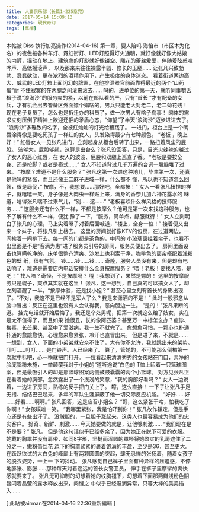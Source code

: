 ```yaml
---
title: 人妻俱乐部（长篇1-225章完）
date: 2017-05-14 15:09:13
categories: 現代奇幻
tags: [草榴]
---
```

本帖被 Diss 執行加亮操作(2014-04-16)
第一章，要人陪吗
海怡市（市区本为化名）的夜色被各种车灯、霓虹街灯、LED灯照得灯火通明，就好像就好像大姑娘
的内裤，摇动在地上、建筑商的灯影就好像镂空、雕花的蕾丝爰爱，伴随着眩惑喧哗声、高低摇滚声，
以及那来来往往裸露半圆、修长的玉腿……
让张凡兴致勃勃、蠢蠢欲动，更在浓烈的酒精作用下，产生极度的身体迷恋。
看着街道两边高大、威武的LED灯箱上面闪幻的牌匾，在他排泄器官前面靠得最近的两个“山药蛋”耐
不住寂寞的在两腿之间滚来滚去……
吗的，进单位的第一天，就听同事嚼舌根子说“浪淘沙”的服务爽的紧，以前在部队看的严，只有“首长
”才有配备的女兵，才有机会出去警备区外面嫖个娼啥的，男兵只能老大对老二，老二菊花残！
现在老子复员了，怎么也是拆迁办的科员了，做一次男人有啥子鸟事！
肉体的需求立刻压倒了精神上欲迎还拒的矛盾心态，“仰望”了半天“浪淘沙”迈步进进去了。
“浪淘沙”多雅致的名字，全被红灿灿的灯光给糟践了。
一进门，柜台上是一个嘴唇涂得像是要吃死孩子一样红的女人，头发染得最少有七种颜色。    “老板
，晚上好！”
红唇女人一见张凡进门，立刻起身从柜台后转了出来，一路扭着风尘的屁股。
波够大，屁股够翘，这算是出台么？张凡没回答，只是，目光火辣辣的越过了女人的恶心红唇，在
女人的波波、屁股和双腿上巡查了香。
“老板是要按全身、还是按脚？或者是泰式……”
女人不知道背过几千万遍的台词一股脑堆了过来。
“按摩？难道不是什么服务？”
张凡这第一次进这种地儿，毕生第一次，还真是他吗的紧张，而且还像王二麻子进域一样，什么都不
懂，所以也不知道怎么回答，很是局促，”
按摩，不，我想要……那好吧，全都按！”
女人一看张凡扭捏的样子，就嘻嘻一笑，身子像是大肉虫一样贴上来，满身的香奈儿加六神花露水的
味道，呛得张凡喘不过来气儿，“别……这……”
“老板喜欢什么样风格的技师服务……”
这服务还有什么不一样，不都是按摩么？他可是第一次来找这种服务，也不了解有什么不一样，便犹
豫了一下，“服务，简单点，舒服就行！”
女人立刻明白了张凡的心理，马上尖着嗓子对着后面喊道，“楼上，全身一位！”
接着便又出来一个妹子，将张凡引上楼去。
这里的房间就好像KTV的包房，在过道两边，一间挨着一间排下去。每一间的门都是茶色的，中间的
小玻璃窗挂着帘子，也看不出里面是不是“客满为患”进了服务员引导的房间，服务员便出去了。
房间里面设备也算瞒乾净的，床单很整齐清爽、沙发上也利索干净，咖啡色的窗帘搭配着浅粉色的壁
纸，很有气氛。    铃……铃……铃……
奇隆，服务人员没有来，但是却有电话响了，难道是需要店内电话安排什么全身按摩服务？
“喂！老板！要找人陪，是吧！”
找人陪？奇怪，不是按摩吗？
喔！我想到了，果然是嫖的！
这里的按摩服务只是幌子，爽点其实就在这里！
张凡，这一想到，自己真的可以搞女人了，却立刻酒醒了一半，“按摩体验，还是找小姐？”
甚至心里立刻有首长的身影出现了。“不对，我这不是已经不是军人了么？我是来潇洒的不是！”
此时一股邪念从脑中冒出：反正在这里也没有人会认得我，恶向胆边一生。
“是的！“张凡果断的道。
挂完电话就开始后悔了，我还是个处男呢，把第一次就这么给了妓女，实在是太不值得了，而且如果
她很丑，长的像阿匹婆？甚至万一中标怎么办？疱诊、梅毒、长芒果、甚至中了爱滋病，我一生不就完了。
愈想愈可怕，一颗心也扑通扑通的愈跳愈快，心理愈来愈紧张，冷汗也直冒出来。
但是进了来，不就是……
一想到，女人，下面的小弟弟就安奈不住了，大有你不允许，我就跳出来的架势。
叮叮……叮叮……
是门铃声。人已经来了。
算了，管她的，不可能那么倒楣第一次就中标吧，心一横就把门打开。
一位看起来清清秀秀的女孩站在门口，素净的脸庞脂粉未施，一举颠覆我对于小姐的“道听途说”白色的
T恤上印着一只篮球图案，但是最吸引人的却是那篮球图案两侧鼓鼓囊囊的两个小篮球。
对方见张凡正在看着她的胸部，忽然露出了一个浅浅的笑意，“我的胸部好看吗？”
女人一边说着，一边进了房间，熟练的反手把门关上了。
嚓，这么直接！
一下子让张凡手足无措、结结巴巴起来，多年的军队生涯屏蔽了他一切交际反应机能。    “好好……好
……好看……啊啊。”
张凡回答，这是应召小姐么？
“哥，这么紧张干啥，怕我吃了你啊！”
女孩噗嗤一笑。
“我哪里紧张，我是怕吓到你！”
张凡故作镇定，但是手心还是有些出汗了。
没贼胆的，一旦胆子涨起来，这类人也最容易成为他们的忠实客户。
好奇、新鲜、刺激……  今天她要做的就是，让他够刺激……
“我们现在是不是要？”
张凡。
但是他这句话似乎已经多余了，因为她正在脱下可爱的衣服。
她戴的胸罩并没有肩带，如同8字形，坚挺而浑圆的罩杯将她盈实的乳房遮住了二分之一，嫩粉蕾丝花
边下的胸罩紧紧的裹着饱满的丰盈，至少是36，甚至更大。
在跃跃欲试的大白兔的峰巅上有两颗圆圆的突起，肆无忌惮的张扬着，随着女孩子的脱衣姿势，一上一
下的抖动。
张凡感觉自己裤子里面有种异样的压迫感，不停地膨胀、膨胀……那种每天对着遥远的首长女警卫员，
伸手在裤子里摩挲的爽快感就要来了。
张凡无可抑制的幻想着她的纹胸褪下，幻想着下面那两瓣浅粉色阴唇闪着晶莹的露水释放出来，肉缝之
中似乎已经湿润异常，只等大棒的美美插入……


[ 此貼被airman在2014-04-16 22:36重新編輯 ]